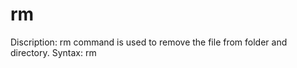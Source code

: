 # rm

Discription: rm command is used to remove the file from folder and directory.
Syntax: rm <file name>